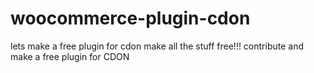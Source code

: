 # woocommerce-plugin-cdon
lets make a free plugin for cdon
make all the stuff free!!! contribute and make a free plugin for CDON
